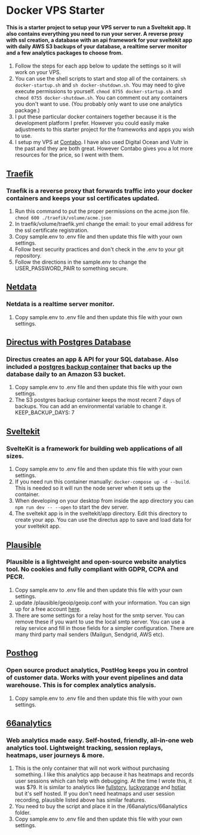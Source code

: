 # Docker VPS Starter
#### This is a starter project to setup your VPS server to run a Sveltekit app.  It also contains everything you need to run your server. A reverse proxy with ssl creation, a database with an api framework for your sveltekit app with daily AWS S3 backups of your database, a realtime server monitor and a few analytics packages to choose from. 

1. Follow the steps for each app below to update the settings so it will work on your VPS.
2. You can use the shell scripts to start and stop all of the containers. `sh docker-startup.sh` and `sh docker-shutdown.sh`.  You may need to give execute permissions to yourself. `chmod 0755 docker-startup.sh` and `chmod 0755 docker-shutdown.sh`. You can comment out any containers you don't want to use.  (You probably only want to use one analytics package.)
3. I put these particular docker containers together because it is the development platform I prefer.  However you could easily make adjustments to this starter project for the frameworks and apps you wish to use.
4. I setup my VPS at [Contabo](https://contabo.com/en/).  I have also used Digital Ocean and Vultr in the past and they are both great.  However Contabo gives you a lot more resources for the price, so I went with them.

## [Traefik](https://traefik.io)
### Traefik is a reverse proxy that forwards traffic into your docker containers and keeps your ssl certificates updated.
1. Run this command to put the proper permissions on the acme.json file. `chmod 600 ./traefik/volume/acme.json`
2. In traefik/volume/traefik.yml change the email: to your email address for the ssl certificate registration.
3. Copy sample.env to .env file and then update this file with your own settings.
4. Follow best security practices and don't check in the .env to your git repository.
5. Follow the directions in the sample.env to change the USER_PASSWORD_PAIR to something secure.

## [Netdata](https://www.netdata.cloud)
### Netdata is a realtime server monitor.
1. Copy sample.env to .env file and then update this file with your own settings.

## [Directus with Postgres Database](https://directus.io)
### Directus creates an app & API for your SQL database. Also included a [postgres backup container](https://github.com/heyman/postgresql-backup) that backs up the database daily to an Amazon S3 bucket.
1. Copy sample.env to .env file and then update this file with your own settings.
2. The S3 postgres backup container keeps the most recent 7 days of backups.  You can add an environmental variable to change it. KEEP_BACKUP_DAYS: 7

## [Sveltekit](https://kit.svelte.dev)
### SvelteKit is a framework for building web applications of all sizes.
1. Copy sample.env to .env file and then update this file with your own settings.
2. If you need run this container manually: `docker-compose up -d --build`.  This is needed so it will run the node server when it sets up the container.
3. When developing on your desktop from inside the app directory you can `npm run dev -- --open` to start the dev server.
4.  The sveltekit app is in the sveltekit/app directory.  Edit this directory to create your app.  You can use the directus app to save and load data for your sveltekit app.

## [Plausible](https://plausible.io)
### Plausible is a lightweight and open-source website analytics tool. No cookies and fully compliant with GDPR, CCPA and PECR.
1. Copy sample.env to .env file and then update this file with your own settings.
2. update /plausible/geoip/geoip.conf with your information.  You can sign up for a free account [here](https://dev.maxmind.com/geoip/geolite2-free-geolocation-data?lang=en). 
3. There are some settings for a relay host for the smtp server.  You can remove these if you want to use the local smtp server. You can use a relay service and fill in those fields for a simpler configuration.  There are many third party mail senders (Mailgun, Sendgrid, AWS etc).  

## [Posthog](https://posthog.com)
### Open source product analytics, PostHog keeps you in control of customer data. Works with your event pipelines and data warehouse. This is for complex analytics analysis.
1. Copy sample.env to .env file and then update this file with your own settings.
 
 ## [66analytics](https://66analytics.com)
### Web analytics made easy. Self-hosted, friendly, all-in-one web analytics tool. Lightweight tracking, session replays, heatmaps, user journeys & more.
1. This is the only container that will not work without purchasing something.  I like this analytics app because it has heatmaps and records user sessions which can help with debugging.  At the time I wrote this, it was $79.  It is similar to analytics like [fullstory](https://www.fullstory.com), [luckyorange](https://www.luckyorange.com) and [hotjar](https://www.hotjar.com) but it's self hosted.  If you don't need heatmaps and user session recording, plausible listed above has similar features.
2. You need to buy the script and place it in the /66analytics/66analytics folder.
3. Copy sample.env to .env file and then update this file with your own settings.


